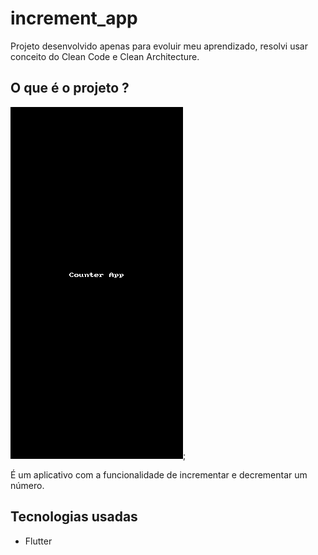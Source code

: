 # increment_app

Projeto desenvolvido apenas para evoluir meu aprendizado, resolvi usar conceito do Clean Code e Clean Architecture.

## O que é o projeto ?

![gif do app em funcionamento](./counter_app.gif);

É um aplicativo com a funcionalidade de incrementar e decrementar um número.

## Tecnologias usadas

- Flutter


